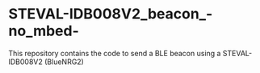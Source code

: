 # STEVAL-IDB008V2_beacon_-no_mbed-
This repository contains the code to send a BLE beacon using a STEVAL-IDB008V2 (BlueNRG2)
